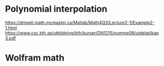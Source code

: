 # Polynomial interpolation
https://dmpeli.math.mcmaster.ca/Matlab/Math4Q3/Lecture2-1/Example2-1.html
https://www.csc.kth.se/utbildning/kth/kurser/DN1215/numme08/utdelat/kap3.pdf
# Wolfram math
